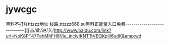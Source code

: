 # jywcgc
黑料不打烊tttzzz地址 线路,tttzzz668.su黑料正能量入口免费----------------------------🧱🧱点/此/进/入/http://www.baidu.com/link?url=NoK8PT47PahMhFH8Vie_jnciyIKNTTtVBQKpill6udK&amp;wd
